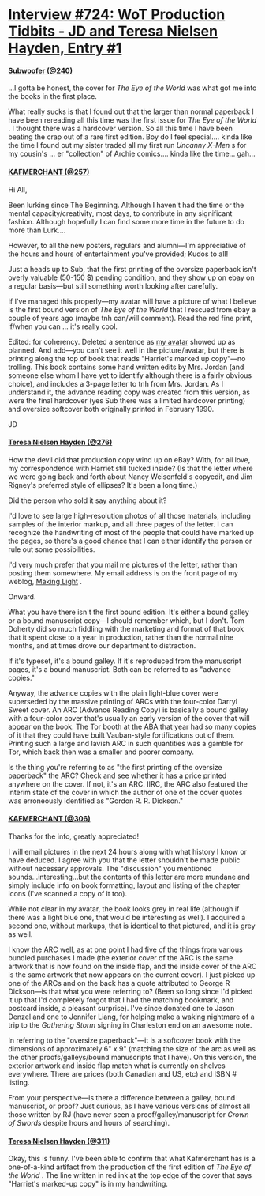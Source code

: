 # [Interview #724: WoT Production Tidbits - JD and Teresa Nielsen Hayden, Entry #1](https://www.theoryland.com/intvmain.php?i=724#1)

#### [Subwoofer (@240)](http://www.tor.com/blogs/2012/02/the-wheel-of-time-re-read-the-gathering-storm-part-20#243951)

...I gotta be honest, the cover for
*The Eye of the World*
was what got me into the books in the first place.

What really sucks is that I found out that the larger than normal paperback I have been rereading all this time was the first issue for
*The Eye of the World*
. I thought there was a hardcover version. So all this time I have been beating the crap out of a rare first edition. Boy do I feel special.... kinda like the time I found out my sister traded all my first run
*Uncanny X-Men*
s for my cousin's ... er "collection" of Archie comics.... kinda like the time... gah...

#### [KAFMERCHANT (@257)](http://www.tor.com/blogs/2012/02/the-wheel-of-time-re-read-the-gathering-storm-part-20#244042)

Hi All,

Been lurking since The Beginning. Although I haven't had the time or the mental capacity/creativity, most days, to contribute in any significant fashion. Although hopefully I can find some more time in the future to do more than Lurk....

However, to all the new posters, regulars and alumni—I'm appreciative of the hours and hours of entertainment you've provided; Kudos to all!

Just a heads up to Sub, that the first printing of the oversize paperback isn't overly valuable (50-150 $) pending condition, and they show up on ebay on a regular basis—but still something worth looking after carefully.

If I've managed this properly—my avatar will have a picture of what I believe is the first bound version of
*The Eye of the World*
that I rescued from ebay a couple of years ago (maybe tnh can/will comment). Read the red fine print, if/when you can ... it's really cool.

Edited: for coherency. Deleted a sentence as
[my avatar](http://www.tor.com/images/comprofiler/33625_4f4942228876b.jpg)
showed up as planned. And add—you can't see it well in the picture/avatar, but there is printing along the top of book that reads "Harriet's marked up copy"—no trolling. This book contains some hand written edits by Mrs. Jordan (and someone else whom I have yet to identify although there is a fairly obvious choice), and includes a 3-page letter to tnh from Mrs. Jordan. As I understand it, the advance reading copy was created from this version, as were the final hardcover (yes Sub there was a limited hardcover printing) and oversize softcover both originally printed in February 1990.

JD

#### [Teresa Nielsen Hayden (@276)](http://www.tor.com/blogs/2012/02/the-wheel-of-time-re-read-the-gathering-storm-part-20#244151)

How the devil did that production copy wind up on eBay? With, for all love, my correspondence with Harriet still tucked inside? (Is that the letter where we were going back and forth about Nancy Weisenfeld's copyedit, and Jim Rigney's preferred style of ellipses? It's been a long time.)

Did the person who sold it say anything about it?

I'd love to see large high-resolution photos of all those materials, including samples of the interior markup, and all three pages of the letter. I can recognize the handwriting of most of the people that could have marked up the pages, so there's a good chance that I can either identify the person or rule out some possibilities.

I'd very much prefer that you mail me pictures of the letter, rather than posting them somewhere. My email address is on the front page of my weblog,
[Making Light](http://nielsenhayden.com/makinglight/)
.

Onward.

What you have there isn't the first bound edition. It's either a bound galley or a bound manuscript copy—I should remember which, but I don't. Tom Doherty did so much fiddling with the marketing and format of that book that it spent close to a year in production, rather than the normal nine months, and at times drove our department to distraction.

If it's typeset, it's a bound galley. If it's reproduced from the manuscript pages, it's a bound manuscript. Both can be referred to as "advance copies."

Anyway, the advance copies with the plain light-blue cover were superseded by the massive printing of ARCs with the four-color Darryl Sweet cover. An ARC (Advance Reading Copy) is basically a bound galley with a four-color cover that's usually an early version of the cover that will appear on the book. The Tor booth at the ABA that year had so many copies of it that they could have built Vauban-style fortifications out of them. Printing such a large and lavish ARC in such quantities was a gamble for Tor, which back then was a smaller and poorer company.

Is the thing you're referring to as "the first printing of the oversize paperback" the ARC? Check and see whether it has a price printed anywhere on the cover. If not, it's an ARC. IIRC, the ARC also featured the interim state of the cover in which the author of one of the cover quotes was erroneously identified as "Gordon R. R. Dickson."

#### [KAFMERCHANT (@306)](http://www.tor.com/blogs/2012/02/the-wheel-of-time-re-read-the-gathering-storm-part-20#244267)

Thanks for the info, greatly appreciated!

I will email pictures in the next 24 hours along with what history I know or have deduced. I agree with you that the letter shouldn't be made public without necessary approvals. The "discussion" you mentioned sounds...interesting...but the contents of this letter are more mundane and simply include info on book formatting, layout and listing of the chapter icons (I've scanned a copy of it too).

While not clear in my avatar, the book looks grey in real life (although if there was a light blue one, that would be interesting as well). I acquired a second one, without markups, that is identical to that pictured, and it is grey as well.

I know the ARC well, as at one point I had five of the things from various bundled purchases I made (the exterior cover of the ARC is the same artwork that is now found on the inside flap, and the inside cover of the ARC is the same artwork that now appears on the current cover). I just picked up one of the ARCs and on the back has a quote attributed to George R Dickson—is that what you were referring to? (Been so long since I'd picked it up that I'd completely forgot that I had the matching bookmark, and postcard inside, a pleasant surprise). I've since donated one to Jason Denzel and one to Jennifer Liang, for helping make a waking nightmare of a trip to the
*Gathering Storm*
signing in Charleston end on an awesome note.

In referring to the "oversize paperback"—it is a softcover book with the dimensions of approximately 6" x 9" (matching the size of the arc as well as the other proofs/galleys/bound manuscripts that I have). On this version, the exterior artwork and inside flap match what is currently on shelves everywhere. There are prices (both Canadian and US, etc) and ISBN # listing.

From your perspective—is there a difference between a galley, bound manuscript, or proof? Just curious, as I have various versions of almost all those written by RJ (have never seen a proof/galley/manuscript for
*Crown of Swords*
despite hours and hours of searching).

#### [Teresa Nielsen Hayden (@311)](http://www.tor.com/blogs/2012/02/the-wheel-of-time-re-read-the-gathering-storm-part-20#244278)

Okay, this is funny. I've been able to confirm that what Kafmerchant has is a one-of-a-kind artifact from the production of the first edition of
*The Eye of the World*
. The line written in red ink at the top edge of the cover that says "Harriet's marked-up copy" is in my handwriting.


